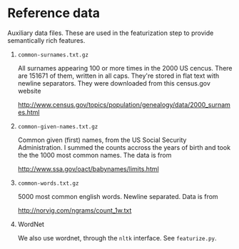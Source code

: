 Reference data
==============

Auxiliary data files. These are used in the featurization step to provide
semantically rich features.

1. `common-surnames.txt.gz`

    All surnames appearing 100 or more times in the 2000 US cencus. There are
    151671 of them, written in all caps. They're stored in flat text with
    newline separators. They were downloaded from this census.gov website
    
    http://www.census.gov/topics/population/genealogy/data/2000_surnames.html


2. `common-given-names.txt.gz`

    Common given (first) names, from the US Social Security Administration. I
    summed the counts accross the years of birth and took the the 1000 most
    common names. The data is from

    http://www.ssa.gov/oact/babynames/limits.html


3. `common-words.txt.gz`

    5000 most common english words. Newline separated. Data is from

    http://norvig.com/ngrams/count_1w.txt

4. WordNet

    We also use wordnet, through the `nltk` interface. See `featurize.py`.
